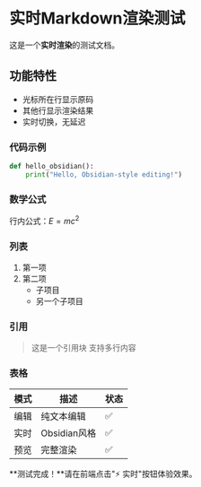# 实时Markdown渲染测试

这是一个**实时渲染**的测试文档。

## 功能特性

- 光标所在行显示原码
- 其他行显示渲染结果
- 实时切换，无延迟

### 代码示例

```python
def hello_obsidian():
    print("Hello, Obsidian-style editing!")
```

### 数学公式

行内公式：$E = mc^2$

### 列表

1. 第一项
2. 第二项
   - 子项目
   - 另一个子项目

### 引用

> 这是一个引用块
> 支持多行内容

### 表格

| 模式 | 描述 | 状态 |
|------|------|------|
| 编辑 | 纯文本编辑 | ✅ |
| 实时 | Obsidian风格 | ✅ |
| 预览 | 完整渲染 | ✅ |

**测试完成！**请在前端点击"⚡ 实时"按钮体验效果。